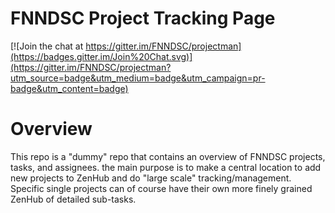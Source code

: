 # FNNDSC Project Tracking Page

[![Join the chat at https://gitter.im/FNNDSC/projectman](https://badges.gitter.im/Join%20Chat.svg)](https://gitter.im/FNNDSC/projectman?utm_source=badge&utm_medium=badge&utm_campaign=pr-badge&utm_content=badge)

# Overview
This repo is a "dummy" repo that contains an overview of FNNDSC projects, tasks, and assignees. the main purpose is to make a central location to add new projects to ZenHub and do "large scale" tracking/management. Specific single projects can of course have their own more finely grained ZenHub of detailed sub-tasks.
